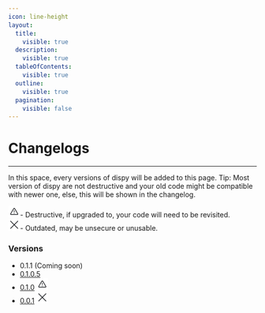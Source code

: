 ```yaml
---
icon: line-height
layout:
  title:
    visible: true
  description:
    visible: true
  tableOfContents:
    visible: true
  outline:
    visible: true
  pagination:
    visible: false
---
```


# Changelogs

***

In this space, every versions of dispy will be added to this page. Tip: Most version of dispy are not destructive and your old code might be compatible with newer one, else, this will be shown in the changelog.

<picture><source srcset="../../.gitbook/assets/warning_dark.png" media="(prefers-color-scheme: dark)"><img src="../../.gitbook/assets/warning_light.png" alt=""></picture>- Destructive, if upgraded to, your code will need to be revisited.\
<picture><source srcset="../../.gitbook/assets/cross_dark.png" media="(prefers-color-scheme: dark)"><img src="../../.gitbook/assets/cross_light.png" alt=""></picture>- Outdated, may be unsecure or unusable.

### Versions

* 0.1.1 (Coming soon)
* [0.1.0.5](0.1.0.5.md)
* [0.1.0](0.1.0.md) <picture><source srcset="../../.gitbook/assets/warning_dark.png" media="(prefers-color-scheme: dark)"><img src="../../.gitbook/assets/warning_light.png" alt=""></picture>
* [0.0.1](0.0.1.md) <picture><source srcset="../../.gitbook/assets/cross_dark.png" media="(prefers-color-scheme: dark)"><img src="../../.gitbook/assets/cross_light.png" alt=""></picture>
